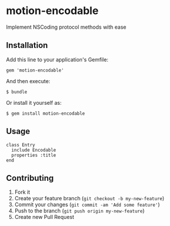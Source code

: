 # motion-encodable

Implement NSCoding protocol methods with ease

## Installation

Add this line to your application's Gemfile:

    gem 'motion-encodable'

And then execute:

    $ bundle

Or install it yourself as:

    $ gem install motion-encodable

## Usage

```
class Entry
  include Encodable
  properties :title
end
```

## Contributing

1. Fork it
2. Create your feature branch (`git checkout -b my-new-feature`)
3. Commit your changes (`git commit -am 'Add some feature'`)
4. Push to the branch (`git push origin my-new-feature`)
5. Create new Pull Request
